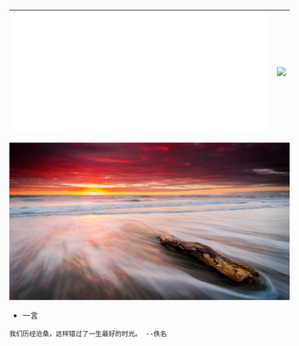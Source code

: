 | ![](https://raw.githubusercontent.com/CoolPlayLin/CoolPlayLin/master/metrics.classic.svg) | ![](https://github-readme-stats.vercel.app//api?username=CoolPlayLin&count_private=true&show_icons=true&theme=github_dark_dimmed) |
| --------------------------------------------------------------------------------------------------------------- | --------------------------------------------------------------------------------------------------------------------------------- |

[![](https://raw.githubusercontent.com/CoolPlayLin/CoolPlayLin/master/photo.png)](https://github.com/CoolPlayLin)

- 一言

```
我们历经沧桑，这样错过了一生最好的时光。 --佚名
```
